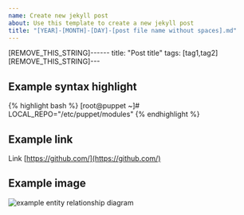 ```yaml
---
name: Create new jekyll post
about: Use this template to create a new jekyll post
title: "[YEAR]-[MONTH]-[DAY]-[post file name without spaces].md"
---
```

[REMOVE_THIS_STRING]------
title:  "Post title"
tags: [tag1,tag2]
[REMOVE_THIS_STRING]---

## Example syntax highlight

{% highlight bash %}
[root@puppet ~]# LOCAL_REPO="/etc/puppet/modules"
{% endhighlight %}

## Example link

Link [https://github.com/](https://github.com/)

## Example image

![example entity relationship diagram ](/assets/2016-01-06-import_mysql_data_in_elasticsearch_server_img1.png)
